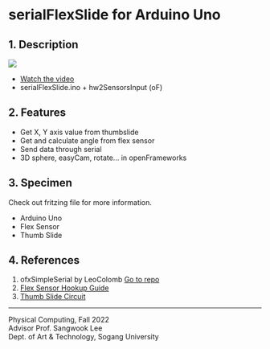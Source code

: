 # serialFlexSlide for Arduino Uno
## 1. Description
![](https://videoapi-muybridge.vimeocdn.com/animated-thumbnails/image/9baf631f-c1f0-4538-b291-117123a898c9.gif?ClientID=vimeo-core-prod&Date=1671911062&Signature=503224db1f1a6ef92446b7b61264eaff89af8678)
- [Watch the video](https://vimeo.com/756247208)
- serialFlexSlide.ino + hw2SensorsInput (oF)
## 2. Features
- Get X, Y axis value from thumbslide
- Get and calculate angle from flex sensor
- Send data through serial
- 3D sphere, easyCam, rotate... in openFrameworks
## 3. Specimen
Check out fritzing file for more information.
- Arduino Uno
- Flex Sensor
- Thumb Slide
## 4. References
1. ofxSimpleSerial by LeoColomb [Go to repo](https://github.com/LeoColomb/ofxSimpleSerial)
2. [Flex Sensor Hookup Guide](https://learn.sparkfun.com/tutorials/flex-sensor-hookup-guide?_ga=2.241700674.1502922294.1671452785-154993728.1671452785)
3. [Thumb Slide Circuit](https://www.sparkfun.com/products/9426)
---
Physical Computing, Fall 2022     
Advisor Prof. Sangwook Lee  
Dept. of Art & Technology, Sogang University
